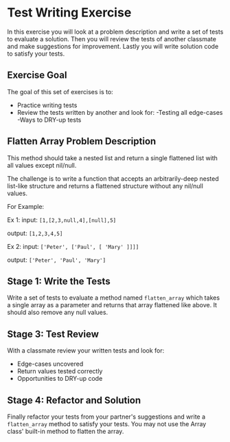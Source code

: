 # Test Writing Exercise

In this exercise you will look at a problem description and write a set of tests to evaluate a solution.  Then you will review the tests of another classmate and make suggestions for improvement.  Lastly you will write solution code to satisfy your tests.

## Exercise Goal

The goal of this set of exercises is to:

*   Practice writing tests
*   Review the tests written by another and look for:
  -Testing all edge-cases
  -Ways to DRY-up tests

## Flatten Array Problem Description

This method should take a nested list and return a single flattened list with all values except nil/null.

The challenge is to write a function that accepts an arbitrarily-deep nested list-like structure and returns a flattened structure without any nil/null values.

For Example:

Ex 1:
input: `[1,[2,3,null,4],[null],5]`

output: `[1,2,3,4,5]`

Ex 2:
input: `['Peter', ['Paul', [ 'Mary' ]]]]`

output: `['Peter', 'Paul', 'Mary']`

## Stage 1:  Write the Tests

Write a set of tests to evaluate a method named `flatten_array` which takes a single array as a parameter and returns that array flattened like above.  It should also remove any null values.


## Stage 3:  Test Review

With a classmate review your written tests and look for:

*   Edge-cases uncovered
*   Return values tested correctly
*   Opportunities to DRY-up code


## Stage 4:  Refactor and Solution

Finally refactor your tests from your partner's suggestions and write a `flatten_array` method to satisfy your tests.  You may not use the Array class' built-in method to flatten the array.
